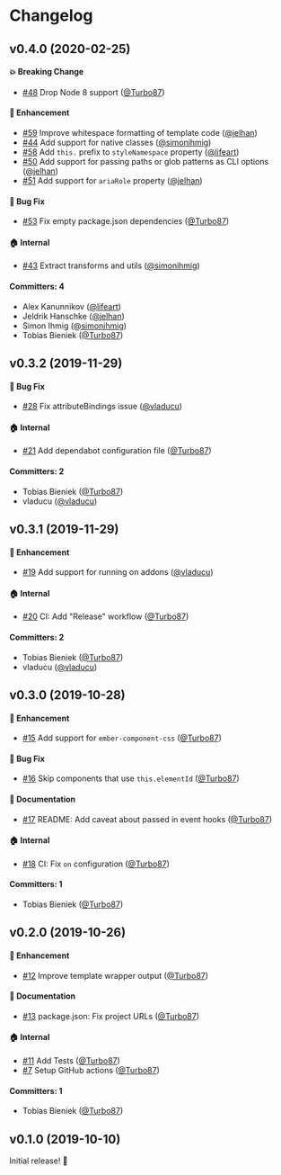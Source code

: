 # Changelog

## v0.4.0 (2020-02-25)

#### :boom: Breaking Change
* [#48](https://github.com/ember-codemods/tagless-ember-components-codemod/pull/48) Drop Node 8 support ([@Turbo87](https://github.com/Turbo87))

#### :rocket: Enhancement
* [#59](https://github.com/ember-codemods/tagless-ember-components-codemod/pull/59) Improve whitespace formatting of template code ([@jelhan](https://github.com/jelhan))
* [#44](https://github.com/ember-codemods/tagless-ember-components-codemod/pull/44) Add support for native classes ([@simonihmig](https://github.com/simonihmig))
* [#58](https://github.com/ember-codemods/tagless-ember-components-codemod/pull/58) Add `this.` prefix to `styleNamespace` property ([@lifeart](https://github.com/lifeart))
* [#50](https://github.com/ember-codemods/tagless-ember-components-codemod/pull/50) Add support for passing paths or glob patterns as CLI options ([@jelhan](https://github.com/jelhan))
* [#51](https://github.com/ember-codemods/tagless-ember-components-codemod/pull/51) Add support for `ariaRole` property ([@jelhan](https://github.com/jelhan))

#### :bug: Bug Fix
* [#53](https://github.com/ember-codemods/tagless-ember-components-codemod/pull/53) Fix empty package.json dependencies ([@Turbo87](https://github.com/Turbo87))

#### :house: Internal
* [#43](https://github.com/ember-codemods/tagless-ember-components-codemod/pull/43) Extract transforms and utils ([@simonihmig](https://github.com/simonihmig))

#### Committers: 4
- Alex Kanunnikov ([@lifeart](https://github.com/lifeart))
- Jeldrik Hanschke ([@jelhan](https://github.com/jelhan))
- Simon Ihmig ([@simonihmig](https://github.com/simonihmig))
- Tobias Bieniek ([@Turbo87](https://github.com/Turbo87))


## v0.3.2 (2019-11-29)

#### :bug: Bug Fix
* [#28](https://github.com/ember-codemods/tagless-ember-components-codemod/pull/28) Fix attributeBindings issue ([@vladucu](https://github.com/vladucu))

#### :house: Internal
* [#21](https://github.com/ember-codemods/tagless-ember-components-codemod/pull/21) Add dependabot configuration file ([@Turbo87](https://github.com/Turbo87))

#### Committers: 2
- Tobias Bieniek ([@Turbo87](https://github.com/Turbo87))
- vladucu ([@vladucu](https://github.com/vladucu))


## v0.3.1 (2019-11-29)

#### :rocket: Enhancement
* [#19](https://github.com/ember-codemods/tagless-ember-components-codemod/pull/19) Add support for running on addons ([@vladucu](https://github.com/vladucu))

#### :house: Internal
* [#20](https://github.com/ember-codemods/tagless-ember-components-codemod/pull/20) CI: Add "Release" workflow ([@Turbo87](https://github.com/Turbo87))

#### Committers: 2
- Tobias Bieniek ([@Turbo87](https://github.com/Turbo87))
- vladucu ([@vladucu](https://github.com/vladucu))


## v0.3.0 (2019-10-28)

#### :rocket: Enhancement
* [#15](https://github.com/ember-codemods/tagless-ember-components-codemod/pull/15) Add support for `ember-component-css` ([@Turbo87](https://github.com/Turbo87))

#### :bug: Bug Fix
* [#16](https://github.com/ember-codemods/tagless-ember-components-codemod/pull/16) Skip components that use `this.elementId` ([@Turbo87](https://github.com/Turbo87))

#### :memo: Documentation
* [#17](https://github.com/ember-codemods/tagless-ember-components-codemod/pull/17) README: Add caveat about passed in event hooks ([@Turbo87](https://github.com/Turbo87))

#### :house: Internal
* [#18](https://github.com/ember-codemods/tagless-ember-components-codemod/pull/18) CI: Fix `on` configuration ([@Turbo87](https://github.com/Turbo87))

#### Committers: 1
- Tobias Bieniek ([@Turbo87](https://github.com/Turbo87))


## v0.2.0 (2019-10-26)

#### :rocket: Enhancement
* [#12](https://github.com/ember-codemods/tagless-ember-components-codemod/pull/12) Improve template wrapper output ([@Turbo87](https://github.com/Turbo87))

#### :memo: Documentation
* [#13](https://github.com/ember-codemods/tagless-ember-components-codemod/pull/13) package.json: Fix project URLs ([@Turbo87](https://github.com/Turbo87))

#### :house: Internal
* [#11](https://github.com/ember-codemods/tagless-ember-components-codemod/pull/11) Add Tests ([@Turbo87](https://github.com/Turbo87))
* [#7](https://github.com/ember-codemods/tagless-ember-components-codemod/pull/7) Setup GitHub actions ([@Turbo87](https://github.com/Turbo87))

#### Committers: 1
- Tobias Bieniek ([@Turbo87](https://github.com/Turbo87))


## v0.1.0 (2019-10-10)

Initial release! 🎉
